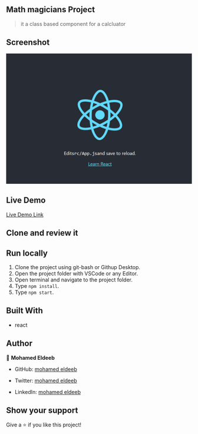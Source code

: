 ## Math magicians Project

> it a class based component for a calcluator

## Screenshot

![screenshot](./img/sreenshot.png)

## Live Demo

[Live Demo Link](https://math-start.herokuapp.com/Calculator)

## Clone and review it

## Run locally

1. Clone the project using git-bash or Githup Desktop.
2. Open the project folder with VSCode or any Editor.
3. Open terminal and navigate to the project folder.
4. Type `npm install`.
5. Type `npm start`.

## Built With

- react

## Author

👤 **Mohamed Eldeeb**

- GitHub: [mohamed eldeeb](https://github.com/eng-mohamed-eldeeb)

- Twitter: [mohamed eldeeb](https://twitter.com/eldeeb_3o)

- LinkedIn: [mohamed eldeeb](https://www.linkedin.com/in/mohamed-eldeeb-a69022206/)

## Show your support

Give a ⭐ if you like this project!